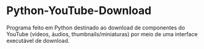 # Python-YouTube-Download
Programa feito em Python destinado ao download de componentes do YouTube (vídeos, áudios, thumbnails/miniaturas) por meio de uma interface executável de download.
